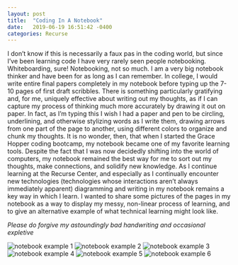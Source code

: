```yaml
---
layout: post
title:  "Coding In A Notebook"
date:   2019-06-19 16:51:42 -0400
categories: Recurse
---
```


I don’t know if this is necessarily a faux pas in the coding world, but since I’ve been learning code I have very rarely seen people notebooking. Whiteboarding, sure! Notebooking, not so much. I am a very big notebook thinker and have been for as long as I can remember. In college, I would write entire final papers completely in my notebook before typing up the 7-10 pages of first draft scribbles. There is something particularly gratifying and, for me, uniquely effective about writing out my thoughts, as if I can capture my process of thinking much more accurately by drawing it out on paper. In fact, as I’m typing this I wish I had a paper and pen to be circling, underlining, and otherwise stylizing words as I write them, drawing arrows from one part of the page to another, using different colors to organize and chunk my thoughts. 
    It is no wonder, then, that when I started the Grace Hopper coding bootcamp, my notebook became one of my favorite learning tools. Despite the fact that I was now decidedly shifting into the world of computers, my notebook remained the best way for me to sort out my thoughts, make connections, and solidify new knowledge. As I continue learning at the Recurse Center, and especially as I continually encounter new technologies (technologies whose interactions aren’t always immediately apparent) diagramming and writing in my notebook remains a key way in which I learn. I wanted to share some pictures of the pages in my notebook as a way to display my messy, non-linear process of learning, and to give an alternative example of what technical learning might look like.

 *Please do forgive my astoundingly bad handwriting and occasional expletive*

![notebook example 1](/writing/images/notebook1.JPG)
![notebook example 2](/writing/images/notebook2.JPG)
![notebook example 3](/writing/images/notebook3.JPG)
![notebook example 4](/writing/images/notebook4.JPG)
![notebook example 5](/writing/images/notebook5.JPG)
![notebook example 6](/writing/images/notebook6.JPG)